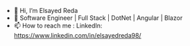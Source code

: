 - 👋 Hi, I’m Elsayed Reda
- 🌱 Software Engineer | Full Stack | DotNet | Angular | Blazor
- 📫 How to reach me :
  LinkedIn: https://www.linkedin.com/in/elsayedreda98/

<!---
ElsayedReda98/ElsayedReda98 is a ✨ special ✨ repository because its `README.md` (this file) appears on your GitHub profile.
You can click the Preview link to take a look at your changes.
--->
